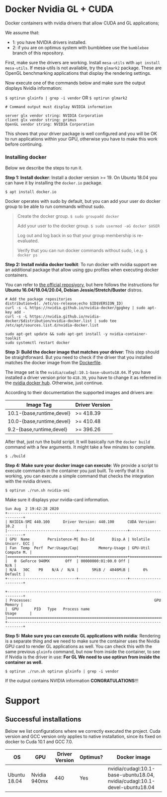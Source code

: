 # Docker Nvidia GL + CUDA 

Docker containers with nvidia drivers that allow CUDA and GL applications;

We assume  that:

- 1: you have NVIDIA drivers installed.
- 2: if you are on optimus system with bumblebee use the `bumblebee` branch of this repository.


First, make sure the drivers are working.  Install `mesa-utils` with `apt install mesa-utils`.
If mesa-utils is not available, try the `glmark2` package.
These are OpenGL benchmarking applications that display the rendering settings.

Now execute one of the commands below and make sure the output displays Nvidia information:

`$ optirun glxinfo | grep -i vendor` OR `$ optirun glmark2` 

```
# Command output must display NVIDIA information

server glx vendor string: NVIDIA Corporation
client glx vendor string: primus
OpenGL vendor string: NVIDIA Corporation
```

This shows that your driver package is well configured and you will be OK to run
applications within your GPU, otherwise you have to make this work before continuing.

### Installing docker

Below we describe the steps to run it.

__Step 1: Install docker__: Install a docker version >= 19. On Ubuntu 18.04 you can have it by installing the `docker.io` package.

`$ apt install docker.io`

Docker operates with sudo by default, but you can add your user do docker group to be able to run commands without sudo.

> Create the docker group. `$ sudo groupadd docker`
>
> Add your user to the docker group. `$ sudo usermod -aG docker $USER`
>
> Log out and log back in so that your group membership is re-evaluated.
>
> Verify that you can run docker commands without sudo, i.e.g. `$ docker ps`

__Step 2: Install nvidia docker toolkit__: To run docker with nvidia support we an additional package that allow using
gpu profiles when executing docker containers. 

You can refer to [the official reposiyory](https://github.com/NVIDIA/nvidia-docker),
but here follows the instructions for __Ubuntu 16.04/18.04/20.04, Debian Jessie/Stretch/Buster__ distros.

```
# Add the package repositories
distribution=$(. /etc/os-release;echo $ID$VERSION_ID)
curl -s -L https://nvidia.github.io/nvidia-docker/gpgkey | sudo apt-key add -
curl -s -L https://nvidia.github.io/nvidia-docker/$distribution/nvidia-docker.list | sudo tee /etc/apt/sources.list.d/nvidia-docker.list

sudo apt-get update && sudo apt-get install -y nvidia-container-toolkit
sudo systemctl restart docker
```

__Step 3: Build the docker image that matches your driver__: This step should be straightforward.
But you need to check if the driver that you installed matches the docker image from the [Dockerfile](Dockerfile).

The image set is the `nvidia/cudagl:10.1-base-ubuntu18.04`. If you have installed a driver version prior to `418.39`, you have to change it
as referred in the [nvidia docker hub](https://hub.docker.com/r/nvidia/cudagl). Otherwise, just continue.

According to their documentation the supported images and drivers are:

| Image Tag                 | Driver Version |
|---------------------------|----------------|
| 10.1-{base,runtime,devel} | >= 418.39      |
| 10.0-{base,runtime,devel} | >= 410.48      |
| 9.2-{base,runtime,devel}  | >= 396.26      |

 
After that, just run the build script. It will basically run the `docker build` command with a few arguments.
It might take a few minutes to complete.

`$ ./build`

__Step 4: Make sure your docker image can execute__: We provide a script to execute commands in the container you just built.
To verify that it is working, you can execute a simple command that checks the integration with the nvidia drivers. 

`$ optirun ./run.sh nvidia-smi`

Make sure it  displays your nvidia-card information.

```
Sun Aug  2 19:42:28 2020       
+-----------------------------------------------------------------------------+
| NVIDIA-SMI 440.100      Driver Version: 440.100      CUDA Version: 10.2     |
|-------------------------------+----------------------+----------------------+
| GPU  Name        Persistence-M| Bus-Id        Disp.A | Volatile Uncorr. ECC |
| Fan  Temp  Perf  Pwr:Usage/Cap|         Memory-Usage | GPU-Util  Compute M. |
|===============================+======================+======================|
|   0  GeForce 940MX       Off  | 00000000:01:00.0 Off |                  N/A |
| N/A   30C    P0    N/A /  N/A |      5MiB /  4046MiB |      0%      Default |
+-------------------------------+----------------------+----------------------+
                                                                               
+-----------------------------------------------------------------------------+
| Processes:                                                       GPU Memory |
|  GPU       PID   Type   Process name                             Usage      |
|=============================================================================|
+-----------------------------------------------------------------------------+
```

__Step 5: Make sure you can execute GL applications with nvidia__: Rendering
is a separate thing and we need to make sure the container uses the Nvidia GPU card
to render GL applications as well. You can check this with the same previous
`glxinfo` command, but now from inside the container, to see if Nvidia is the driver in use:
**For GL We need to use optirun from inside the  container as well.**

`
$ optirun ./run.sh optirun glxinfo | grep -i vendor
`

If the output contains NVIDIA information __CONGRATULATIONS__!!! 
# Support

## Successful installations

Below we list configurations where we correctly executed the project. Cuda version and GCC version only
applies to native installation, since its fixed on docker to Cuda 10.1 and GCC 7.0.

| OS           | GPU          | Driver Version | Optimus? | Docker image                           |
|--------------|--------------|----------------|----------|----------------------------------------|
| Ubuntu 18.04 | Nvidia 940mx | 440            | Yes      | nvidia/cudagl:10.1-base-ubuntu18.04, <br> nvidia/cudagl:10.1-devel-ubuntu18.04   |
